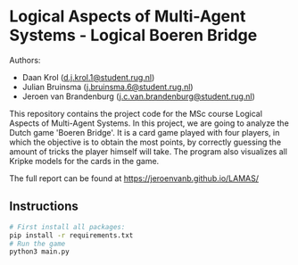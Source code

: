 # Logical Aspects of Multi-Agent Systems - Logical Boeren Bridge

Authors:

- Daan Krol (d.j.krol.1@student.rug.nl)
- Julian Bruinsma (j.bruinsma.6@student.rug.nl)
- Jeroen van Brandenburg (j.c.van.brandenburg@student.rug.nl)

This repository contains the project code for the MSc course Logical Aspects of Multi-Agent Systems. In this project, we are going to analyze the Dutch game 'Boeren Bridge'. It is a card game played with four players, in which the objective is to obtain the most points, by correctly guessing the amount of tricks the player himself will take.
The program also visualizes all Kripke models for the cards in the game.

The full report can be found at https://jeroenvanb.github.io/LAMAS/

## Instructions

```bash
# First install all packages:
pip install -r requirements.txt
# Run the game
python3 main.py
```
